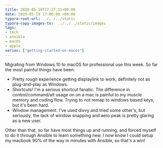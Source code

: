 ```yaml
---
title: 2020-05-19T17:27:31+00:00
date: 2020-05-19 17:00:00 +00:00
typora-root-url: ../../../static
typora-copy-images-to:  ../../../static/images
tags:
- tech
- ansible
- macOS
- apple
series: ["getting-started-on-macos"]
---
```

Migrating from Windows 10 to macOS for professional use this week. So far the most painful things have been:

* Pretty rough experience getting displaylink to work, definitely not as plug-and-play as Windows.
* Shortcuts! I'm a serious shortcut fanatic. The difference in control/command/alt usage on on a mac is painful to my muscle memory and coding flow. Trying to not remap to windows based keys, but it's been hard.
* Window management. I've used divvy and tried some other's, but seriously, the lack of window snapping and aero peak is pretty glaring as a new user.

Other than that, so far have most things up and running, and forced myself to do it through Ansible to learn something new. I now know I could setup my macbook 90% of the way in minutes with Ansible, so that's a win!
